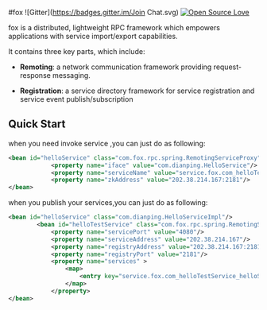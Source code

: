 #fox
![Gitter](https://badges.gitter.im/Join Chat.svg)
[![Open Source Love](https://badges.frapsoft.com/os/v1/open-source.svg?v=102)](https://github.com/wenbo2018/fox/)


fox is a distributed, lightweight RPC framework which empowers applications with service import/export capabilities.

It contains three key parts, which include:

* **Remoting**: a network communication framework providing request-response messaging.

* **Registration**: a service directory framework for service registration and service event publish/subscription


## Quick Start
when you need invoke service ,you can just do as following:

```xml
<bean id="helloService" class="com.fox.rpc.spring.RemotingServiceProxy" init-method="init">
            <property name="iface" value="com.dianping.HelloService"/>
            <property name="serviceName" value="service.fox.com_helloTestService_helloService_1.0.0"/>
            <property name="zkAddress" value="202.38.214.167:2181"/>
</bean>

```

when you publish your services,you can just do as following:

```xml
<bean id="helloService" class="com.dianping.HelloServiceImpl"/>
        <bean id="helloTestService" class="com.fox.rpc.spring.RemotingServiceRegistry" init-method="init">
            <property name="servicePort" value="4080"/>
            <property name="serviceAddress" value="202.38.214.167"/>
            <property name="registryAddress" value="202.38.214.167:2181"/>
            <property name="registryPort" value="2181"/>
            <property name="services" >
                <map>
                    <entry key="service.fox.com_helloTestService_helloService_1.0.0" value-ref="helloService"/>
                </map>
            </property>
</bean>
```

